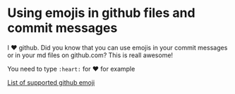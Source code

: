 # Using emojis in github files and commit messages 

I :heart: github. Did you know that you can use emojis in your commit messages or in your md files on github.com? 
This is reall awesome! 

You need to type `:heart:` for :heart: for example

[List of supported github emoji](http://www.emoji-cheat-sheet.com/)

